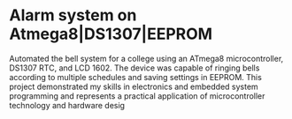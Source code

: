 # Alarm system on Atmega8|DS1307|EEPROM

Automated the bell system for a college using an ATmega8 microcontroller, DS1307 RTC, and LCD 1602. The device was capable of ringing bells according to multiple
schedules and saving settings in EEPROM. This project demonstrated my skills in electronics and embedded
system programming and represents a practical application of microcontroller technology and hardware desig
